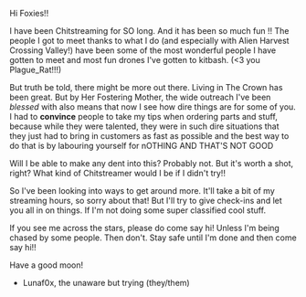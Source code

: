 Hi Foxies!!

I have been Chitstreaming for SO long. And it has been so much fun !! The people I got to meet thanks to what I do (and especially with Alien Harvest Crossing Valley!) have been some of the most wonderful people I have gotten to meet and most fun drones I've gotten to kitbash. (<3 you Plague_Rat!!!)

But truth be told, there might be more out there. Living in The Crown has been great. But by Her Fostering Mother, the wide outreach I've been *blessed* with also means that now I see how dire things are for some of you. I had to **convince** people to take my tips when ordering parts and stuff, because while they were talented, they were in such dire situations that they just had to bring in customers as fast as possible and the best way to do that is by labouring yourself for nOTHING AND THAT'S NOT GOOD

Will I be able to make any dent into this? Probably not. But it's worth a shot, right? What kind of Chitstreamer would I be if I didn't try!!  

So I've been looking into ways to get around more. It'll take a bit of my streaming hours, so sorry about that! But I'll try to give check-ins and let you all in on things. If I'm not doing some super classified cool stuff.

If you see me across the stars, please do come say hi!
Unless I'm being chased by some people. Then don't. Stay safe until I'm done and then come say hi!!

Have a good moon!
- Lunaf0x, the unaware but trying (they/them)
